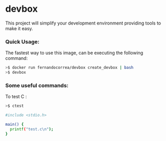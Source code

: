 # devbox

This project will simplify your development environment providing tools to make it easy.

### Quick Usage:
The fastest way to use this image, can be executing the following command:

```bash
>$ docker run fernandocorrea/devbox create_devbox | bash
>$ devbox
```

### Some useful commands:

To test C :
```bash
>$ ctest
```

```bash
#include <stdio.h>

main() {
  printf("test.c\n");
}
```
